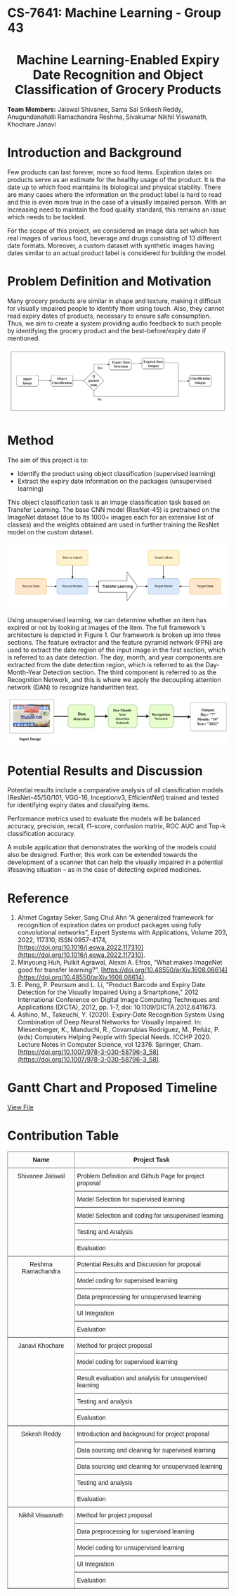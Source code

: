 # CS-7641: Machine Learning - Group 43

<div align="center">
  <h1><b>Machine Learning-Enabled Expiry Date Recognition and Object Classification of Grocery Products</b></h1>
</div>

**Team Members:** Jaiswal Shivanee, Sama Sai Srikesh Reddy, Anugundanahalli Ramachandra Reshma, Sivakumar Nikhil Viswanath, Khochare Janavi

# Introduction and Background
Few products can last forever, more so food items. Expiration dates on products serve as an estimate for the healthy usage of the product. It is the date up to which food maintains its biological and physical stability. There are many cases where the information on the product label is hard to read and this is even more true in the case of a visually impaired person. With an increasing need to maintain the food quality standard, this remains an issue which needs to be tackled. 

For the scope of this project, we considered an image data set which has real images of various food, beverage and drugs consisting of 13 different date formats. Moreover, a custom dataset with synthetic images having dates similar to an actual product label is considered for building the model.  


# Problem Definition and Motivation
Many grocery products are similar in shape and texture, making it difficult for visually impaired people to identify them using touch. Also, they cannot read expiry dates of products, necessary to ensure safe consumption. Thus, we aim to create a system providing audio feedback to such people by identifying the grocery product and the best-before/expiry date if mentioned.

<div align="center">
  	<img src="flow_chart_updated.png">
</div>

# Method
The aim of this project is to: 
* Identify the product using object classification (supervised learning) 
* Extract the expiry date information on the packages (unsupervised learning) 

This object classification task is an image classification task based on Transfer Learning. The base CNN model (ResNet-45) is pretrained on the ImageNet dataset (due to its 1000+ images each for an extensive list of classes) and the weights obtained are used in further training the ResNet model on the custom dataset. 

<div align="center">
  	<img src="Transfer Learning flowchart.drawio.png">
</div>

Using unsupervised learning, we can determine whether an item has expired or not by looking at images of the item. The full framework's architecture is depicted in Figure 1. Our framework is broken up into three sections. The feature extractor and the feature pyramid network (FPN) are used to extract the date region of the input image in the first section, which is referred to as date detection. The day, month, and year components are extracted from the date detection region, which is referred to as the Day-Month-Year Detection section. The third component is referred to as the Recognition Network, and this is where we apply the decoupling attention network (DAN) to recognize handwritten text. 

<div align="center">
  	<img src="ml_project.drawio (3).png">
</div>

# Potential Results and Discussion
Potential results include a comparative analysis of all classification models (ResNet-45/50/101, VGG-16, Inceptionv3, EfficientNet) trained and tested for identifying expiry dates and classifying items.  

Performance metrics used to evaluate the models will be balanced accuracy, precision, recall, f1-score, confusion matrix, ROC AUC and Top-k classification accuracy. 

A mobile application that demonstrates the working of the models could also be designed. Further, this work can be extended towards the development of a scanner that can help the visually impaired in a potential lifesaving situation – as in the case of detecting expired medicines. 

# Reference
1. Ahmet Cagatay Seker, Sang Chul Ahn “A generalized framework for recognition of expiration dates on product packages using fully convolutional networks”, Expert Systems with Applications, Volume 203, 2022, 117310, ISSN 0957-4174, [https://doi.org/10.1016/j.eswa.2022.117310](https://doi.org/10.1016/j.eswa.2022.117310). 
2. Minyoung Huh, Pulkit Agrawal, Alexei A. Efros, “What makes ImageNet good for transfer learning?”, [https://doi.org/10.48550/arXiv.1608.08614](https://doi.org/10.48550/arXiv.1608.08614).
3. E. Peng, P. Peursum and L. Li, "Product Barcode and Expiry Date Detection for the Visually Impaired Using a Smartphone," 2012 International Conference on Digital Image Computing Techniques and Applications (DICTA), 2012, pp. 1-7, doi: 10.1109/DICTA.2012.6411673. 
4. Ashino, M., Takeuchi, Y. (2020). Expiry-Date Recognition System Using Combination of Deep Neural Networks for Visually Impaired. In: Miesenberger, K., Manduchi, R., Covarrubias Rodriguez, M., Peňáz, P. (eds) Computers Helping People with Special Needs. ICCHP 2020. Lecture Notes in Computer Science, vol 12376. Springer, Cham. [https://doi.org/10.1007/978-3-030-58796-3_58](https://doi.org/10.1007/978-3-030-58796-3_58).

# Gantt Chart and Proposed Timeline
[View File](https://gtvault-my.sharepoint.com/:x:/g/personal/rramachandra7_gatech_edu/Ecd-YPwCuFBDuvu44UX_7J0B0jfClvfIibe9kC5hi7yXXw?e=a2dXz0)

# Contribution Table
<style type="text/css">
.tg  {border-collapse:collapse;border-spacing:0;}
.tg td{border-color:black;border-style:solid;border-width:1px;font-family:Arial, sans-serif;font-size:14px;
  overflow:hidden;padding:10px 5px;word-break:normal;}
.tg th{border-color:black;border-style:solid;border-width:1px;font-family:Arial, sans-serif;font-size:14px;
  font-weight:normal;overflow:hidden;padding:10px 5px;word-break:normal;}
.tg .tg-c3ow{border-color:inherit;text-align:center;vertical-align:top}
.tg .tg-7btt{border-color:inherit;font-weight:bold;text-align:center;vertical-align:top}
.tg .tg-0pky{border-color:inherit;text-align:left;vertical-align:top}
</style>
<table class="tg">
<thead>
  <tr>
    <th class="tg-7btt">Name</th>
    <th class="tg-7btt">Project Task</th>
  </tr>
</thead>
<tbody>
  <tr>
    <td class="tg-c3ow" rowspan="5">Shivanee Jaiswal </td>
    <td class="tg-0pky">Problem Definition and Github Page for project proposal</td>
  </tr>
  <tr>
    <td class="tg-0pky">Model Selection for supervised learning </td>
  </tr>
  <tr>
    <td class="tg-0pky">Model Selection and coding for unsupervised learning </td>
  </tr>
  <tr>
    <td class="tg-0pky">Testing and Analysis </td>
  </tr>
  <tr>
    <td class="tg-0pky">Evaluation </td>
  </tr>
  <tr>
    <td class="tg-c3ow" rowspan="5">Reshma Ramachandra </td>
    <td class="tg-0pky">Potential Results and Discussion for proposal </td>
  </tr>
  <tr>
    <td class="tg-0pky">Model coding for supervised learning </td>
  </tr>
  <tr>
    <td class="tg-0pky">Data preprocessing for unsupervised learning </td>
  </tr>
  <tr>
    <td class="tg-0pky">UI Integration </td>
  </tr>
  <tr>
    <td class="tg-0pky">Evaluation </td>
  </tr>
  <tr>
    <td class="tg-c3ow" rowspan="5">Janavi Khochare </td>
    <td class="tg-0pky">Method for project proposal </td>
  </tr>
  <tr>
    <td class="tg-0pky">Model coding for supervised learning </td>
  </tr>
  <tr>
    <td class="tg-0pky">Result evaluation and analysis for unsupervised learning </td>
  </tr>
  <tr>
    <td class="tg-0pky">Testing and analysis </td>
  </tr>
  <tr>
    <td class="tg-0pky">Evaluation </td>
  </tr>
  <tr>
    <td class="tg-c3ow" rowspan="5">Srikesh Reddy </td>
    <td class="tg-0pky">Introduction and background for project proposal </td>
  </tr>
  <tr>
    <td class="tg-0pky">Data sourcing and cleaning for supervised learning </td>
  </tr>
  <tr>
    <td class="tg-0pky">Data sourcing and cleaning for unsupervised learning </td>
  </tr>
  <tr>
    <td class="tg-0pky">Testing and analysis </td>
  </tr>
  <tr>
    <td class="tg-0pky">Evaluation </td>
  </tr>
  <tr>
    <td class="tg-c3ow" rowspan="5">Nikhil Viswanath </td>
    <td class="tg-0pky">Method for project proposal </td>
  </tr>
  <tr>
    <td class="tg-0pky">Data preprocessing for supervised learning </td>
  </tr>
  <tr>
    <td class="tg-0pky">Model coding for unsupervised learning </td>
  </tr>
  <tr>
    <td class="tg-0pky">UI Integration </td>
  </tr>
  <tr>
    <td class="tg-0pky">Evaluation </td>
  </tr>
</tbody>
</table>
